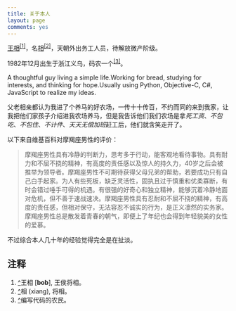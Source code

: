 ```yaml
---
title: 关于本人
layout: page
comments: yes
---
```

<link rel="stylesheet" media="all" href="/media/css/han.css">
<script type="text/javascript" src="/media/js/han.js"></script>

<p><a href="http://weibo.com/u/2096333467" title="微博" class="n fn full-name url" rel="external"><u class="family-name">王</u><u class="given-name">相</u></a><sup><a id="ref-1" href="#ref-note-1">[1]</a></sup>，名<u class="nickname">相</u><sup><a id="ref-2" href="#ref-note-2">[2]</a></sup>，<span class="title">天朝外出务工人员</span>，待解放微产阶级。</p>
<p><time datetime="1984-08-28T09:00">1982年12月</time>出生于浙江义乌，码农一个<sup><a id="ref-3" href="#ref-note-3">[3]</a></sup>。</p>

<p>A thoughtful guy living a simple life.Working for bread, studying for interests, and thinking for hope.Usually using Python, Objective-C, C#, JavaScript to realize my ideas.</p>

<p>父老相亲都认为我进了个养马的好农场，一传十十传百，不约而同的来到我家，让我把他们家孩子介绍进我农场养马，但是我告诉他们我们农场是拿<em>死工资</em>、<em>不包吃</em>、<em>不包住</em>、<em>不计件</em>、<em>天天无偿加班</em>赶工后，他们就含笑走开了。</p>



以下来自维基百科对摩羯座男性的评价：

<blockquote><p>摩羯座男性具有冷静的判断力，思考多于行动，能客观地看待事物。具有耐力和不屈不挠的精神，有高度的责任感以及惊人的持久力，40岁之后会被推举为领导者。摩羯座男性不可期待获得父母兄弟的帮助，若要成功只有自己白手起家。为人有些死板，缺乏灵活性，固执且过于慎重和优柔寡断，有时会错过唾手可得的机遇。有很强的好奇心和独立精神，能够沉着冷静地面对危机，但不善于速战速决。摩羯座男性具有忍耐和不屈不挠的精神，有高度的责任感，但相对保守，无法容忍不诚实的行为，是正义凛然的实务家。摩羯座男性总是散发着青春的朝气，即便上了年纪也会得到年轻貌美的女性的爱慕。</p></blockquote>

不过综合本人几十年的经验觉得完全是在扯淡。

<h2>注释</h2>
<ol class="notes">

<li id="ref-note-1"><a href="#ref-1">^</a>王相 [<strong>bob</strong>], 王侯将相。</li>
<li id="ref-note-2"><a href="#ref-2">^</a>相 (xiang), 将相。</li>
<li id="ref-note-3"><a href="#ref-3">^</a>编写代码的农民。</li>
</ol>
